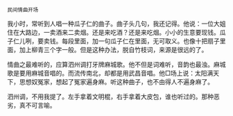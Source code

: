     民间情曲开场 

   我小时，常听到人唱一种瓜子仁的曲子。曲子头几句，我还记得。他说：一位大姐住在大路边，一卖酒来二卖烟。还是来吃酒？还是来吃烟。小小的生意要现钱。瓜子仁儿咧，要卖钱。每段里面，加一句瓜子仁在里面，无可取义。也像十把扇子里面，加上柳青三个字一般。但是这种办法，脱自竹枝词，来源是很远的了。

   情曲之最难听的，应算泗州调打牙牌麻城歌。他不但是词难听，音韵也最浊。麻城歌是要用麻城音唱的。而流传南北，却都是用武昌音唱。他□场上说：太阳满天下，思想奴冤家，想起了冤家遍身麻。听这种曲子，也不由得人不遍身麻了。

   泗州调，不用我提了。左手拿着文明棍，右手拿着大皮包，谁也听过的。那种恶劣，真不可言喻。

